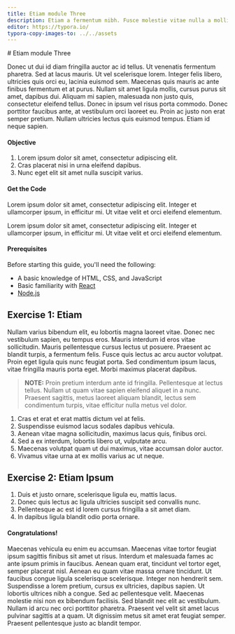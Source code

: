 ```yaml
---
title: Etiam module Three
description: Etiam a fermentum nibh. Fusce molestie vitae nulla a mollis. Quisque lectus neque, faucibus in interdum in, dignissim a enim. Nullam at ex at felis rhoncus sodales.
editor: https://typora.io/
typora-copy-images-to: ../../assets
---
```


#<!--#--> Etiam module Three

Donec ut dui id diam fringilla auctor ac id tellus. Ut venenatis fermentum pharetra. Sed at lacus mauris. Ut vel scelerisque lorem. Integer felis libero, ultricies quis orci eu, lacinia euismod sem. Maecenas quis mauris ac ante finibus fermentum et at purus. Nullam sit amet ligula mollis, cursus purus sit amet, dapibus dui. Aliquam mi sapien, malesuada non justo quis, consectetur eleifend tellus. Donec in ipsum vel risus porta commodo. Donec porttitor faucibus ante, at vestibulum orci laoreet eu. Proin ac justo non erat semper pretium. Nullam ultricies lectus quis euismod tempus. Etiam id neque sapien.

<!-- START doctoc -->
<!-- END doctoc -->
<!--{returnToMainTOC}-->

#### Objective

1. Lorem ipsum dolor sit amet, consectetur adipiscing elit.
2. Cras placerat nisi in urna eleifend dapibus.
3. Nunc eget elit sit amet nulla suscipit varius.

#### Get the Code

Lorem ipsum dolor sit amet, consectetur adipiscing elit. Integer et ullamcorper ipsum, in efficitur mi. Ut vitae velit et orci eleifend elementum.

Lorem ipsum dolor sit amet, consectetur adipiscing elit. Integer et ullamcorper ipsum, in efficitur mi. Ut vitae velit et orci eleifend elementum.

#### Prerequisites

Before starting this guide, you'll need the following:

* A basic knowledge of HTML, CSS, and JavaScript
* Basic familiarity with [React](https://reactjs.org/tutorial/tutorial.html)
* [Node.js](https://nodejs.org/en/) 

## Exercise 1: Etiam

Nullam varius bibendum elit, eu lobortis magna laoreet vitae. Donec nec vestibulum sapien, eu tempus eros. Mauris interdum id eros vitae sollicitudin. Mauris pellentesque cursus lectus ut posuere. Praesent ac blandit turpis, a fermentum felis. Fusce quis lectus ac arcu auctor volutpat. Proin eget ligula quis nunc feugiat porta. Sed condimentum ipsum lacus, vitae fringilla mauris porta eget. Morbi maximus placerat dapibus.

>**NOTE:** Proin pretium interdum ante id fringilla. Pellentesque at lectus tellus. Nullam ut quam vitae sapien eleifend aliquet in a nunc. Praesent sagittis, metus laoreet aliquam blandit, lectus sem condimentum turpis, vitae efficitur nulla metus vel dolor.

1. Cras et erat et erat mattis dictum vel at felis.
2. Suspendisse euismod lacus sodales dapibus vehicula.
3. Aenean vitae magna sollicitudin, maximus lacus quis, finibus orci.
4. Sed a ex interdum, lobortis libero ut, vulputate arcu.
5. Maecenas volutpat quam ut dui maximus, vitae accumsan dolor auctor.
6. Vivamus vitae urna at ex mollis varius ac ut neque.



## Exercise 2: Etiam Ipsum

1. Duis et justo ornare, scelerisque ligula eu, mattis lacus.
2. Donec quis lectus ac ligula ultricies suscipit sed convallis nunc.
3. Pellentesque ac est id lorem cursus fringilla a sit amet diam.
4. In dapibus ligula blandit odio porta ornare.

#### Congratulations!

Maecenas vehicula eu enim eu accumsan. Maecenas vitae tortor feugiat ipsum sagittis finibus sit amet ut risus. Interdum et malesuada fames ac ante ipsum primis in faucibus. Aenean quam erat, tincidunt vel tortor eget, semper placerat nisl. Aenean eu quam vitae massa ornare tincidunt. Ut faucibus congue ligula scelerisque scelerisque. Integer non hendrerit sem. Suspendisse a lorem pretium, cursus ex ultricies, dapibus sapien. Ut lobortis ultrices nibh a congue. Sed ac pellentesque velit. Maecenas molestie nisi non ex bibendum facilisis. Sed blandit nec elit ac vestibulum. Nullam id arcu nec orci porttitor pharetra. Praesent vel velit sit amet lacus pulvinar sagittis at a quam. Ut dignissim metus sit amet erat feugiat semper. Praesent pellentesque justo ac blandit tempor.